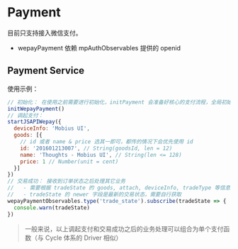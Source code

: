 # Payment

目前只支持接入微信支付。

- wepayPayment 依赖 mpAuthObservables 提供的 openid

## Payment Service

使用示例：

```javascript
// 初始化： 在使用之前需要进行初始化，initPayment 会准备好核心的支付流程，全局初始化一次即可
initWepayPayment()
// 调起支付：
startJSAPIWepay({
  deviceInfo: 'Mobius UI',
  goods: [{
    // id 或者 name & price 选其一即可，都传的情况下会优先使用 id
    id: '201601213007', // String(goodsId, len = 12)
    name: 'Thoughts - Mobius UI', // String(len <= 128)
    price: 1 // Number(unit = cent)
  }]
})
// 交易成功： 接收到订单状态之后处理其它业务
//   - 需要根据 tradeState 的 goods, attach, deviceInfo, tradeType 等信息甄别订单
//   - tradeState 的 newer 字段是最新的交易状态，需要自行获取
wepayPaymentObservables.type('trade_state').subscribe(tradeState => {
  console.warn(tradeState)
})
```

> 一般来说，以上调起支付和交易成功之后的业务处理可以组合为单个支付函数（与 Cycle 体系的 Driver 相似）
